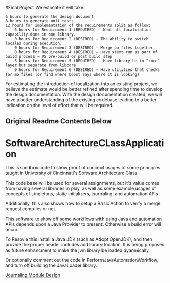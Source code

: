 #Final Project
We estimate it will take:

    6 hours to generate the design document
    8 hours to generate unit tests
    12 hours for implementation of the requirements split as follow:
        6 hours for Requirement 1 (REQUIRED) – Want all localization capability done in one library.
        0 hours for Requirement 2 (DESIRED) – The ability to switch locales during execution.
        0 hours for Requirement 3 (DESIRED) – Merge po files together.
        0 hours for Requirement 4 (DESIRED) – Have xtext run as part of build process – VS pre-build or post build step
        6 hours for Requirement 5 (REQUIRED) – Have library be in “core” layer but separate from libcore
        0 hours for Requirement 6 (DESIRED) – Have utilities that checks for mo files (or find where boost says where it is looking)

 

For estimating the introduction of localization into an existing project, we believe the estimate would be better refined after spending time to develop the design documentation. With the design documentation created, we will have a better understanding of the existing codebase leading to a better indication on the level of effort that will be required.

## Original Readme Contents Below
# SoftwareArchitectureCLassApplication
This is sandbox code to show proof of concept usages of some principles taught in University of Cincinnati's Software Architecture Class.

This code base will be used for several assignments, but it's value comes from having several libraries in play, as well as some example usages of concepts of singletons, static initializers, journaling, and automation APIs

Additionally, this also shows how to setup a Basic Action to verify a merge request compiles or not.


This software to show off some workflows with using Java and automation APIs depends upon a Java Provider to present.  Otherwise a build error will occur.

To Resovle this install a Java JDK (such as Adopt OpenJDK), and then provide the proper header includes and library location.  It is being proposed as future enhancment to make the jvm library be loaded dyanmically.

Or optionally comment out the code in PerformJavaAutomationWorkflow, and turn off building the JavaLoader library.

[Journaling Module Design](documentation_markdown/journaling.md)
